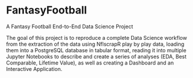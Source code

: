 # FantasyFootball
A Fantasy Football End-to-End Data Science Project

The goal of this project is to reproduce a complete Data Science workflow from the extraction of the data using NflscrapR play by play data, loading them into a PostgreSQL database in tabular format, reading it into multiple Jupyter Notebooks to describe and create a series of analyses (EDA, Best Comparable, Lifetime Value), as well as creating a Dashboard and an Interactive Application. 


